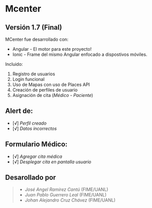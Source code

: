 # Mcenter
## Versión 1.7 (Final) 

MCenter fue desarrollado con:

* Angular - El motor para este proyecto!
* Ionic - Frame del mismo Angular enfocado a dispostivos móviles.

Incluido:
1. Registro de usuarios
2. Login funcional
3. Uso de Mapas con uso de Places API
4. Creación de perfiles de usuario
5. Asignación de cita (_Médico - Paciente_)

## Alert de:
- [√] _Perfil creado_
- [√] _Datos incorrectos_

## Formulario Médico:
- [√] _Agregar cita médica_
- [√] _Desplegar cita en pantalla usuario_





Desarollado por
----
> * _José Angel Ramírez Cantú_  (FIME/UANL)
> * _Juan Pablo Guerrero Leal_ (FIME/UANL)
> * _Johan Alejandro Cruz Chávez_ (FIME/UANL)
> 
